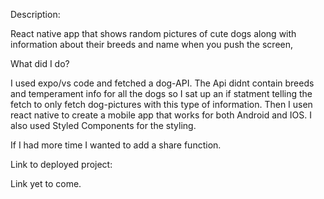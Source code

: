Description:

React native app that shows random pictures of cute dogs along with information about their breeds and name when you push the screen,

What did I do? 

I used expo/vs code and fetched a dog-API. The Api didnt contain breeds and temperament info for all the dogs so I sat up an if statment telling the fetch to only fetch dog-pictures with this type of information. Then I usen react native to create a mobile app that works for both Android and IOS. I also used Styled Components for the styling.

If I had more time I wanted to add a share function.

Link to deployed project:

Link yet to come.

